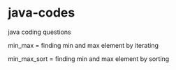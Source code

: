 # java-codes
java coding questions

min_max = finding min and max element by iterating

min_max_sort = finding min and max element by sorting
